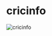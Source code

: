 # cricinfo
![cricinfo](https://user-images.githubusercontent.com/36612181/128312537-5c61ac6c-84ab-4940-bb20-9347b4914ee2.png)
